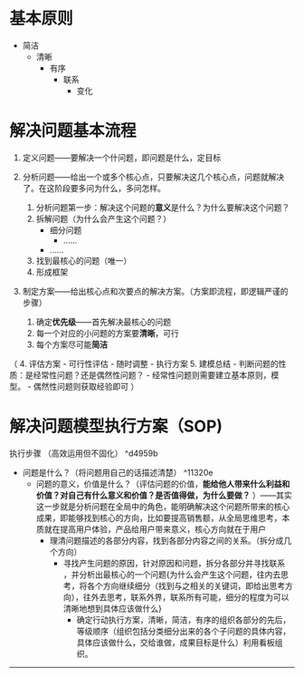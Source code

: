 
# 基本原则

- 简洁
	- 清晰
		- 有序
			- 联系
				- 变化

# 解决问题基本流程

1. 定义问题——要解决一个什问题，即问题是什么，定目标

2. 分析问题——给出一个或多个核心点，只要解决这几个核心点，问题就解决了。在这阶段要多问为什么，多问怎样。
	1. 分析问题第一步：解决这个问题的**意义**是什么？为什么要解决这个问题？
	2. 拆解问题（为什么会产生这个问题？）
		- 细分问题
			- ……
		- ……
	3.  找到最核心的问题（唯一）
	4. 形成框架

3. 制定方案——给出核心点和次要点的解决方案。（方案即流程，即逻辑严谨的步骤）
	1. 确定**优先级**——首先解决最核心的问题
	2. 每一个对应的小问题的方案要**清晰**，可行
	3. 每个方案尽可能**简洁**

（
4. 评估方案	
	- 可行性评估
	- 随时调整
	- 执行方案
5. 建模总结
	- 判断问题的性质：是经常性问题？还是偶然性问题？
	- 经常性问题则需要建立基本原则，模型。
	- 偶然性问题则获取经验即可
）


# 解决问题模型执行方案（SOP)

执行步骤 （高效运用但不固化） ^d4959b
- 问题是什么？（将问题用自己的话描述清楚） ^11320e
	- 问题的意义，价值是什么？（评估问题的价值，**能给他人带来什么利益和价值？对自己有什么意义和价值？是否值得做，为什么要做？** ）——其实这一步就是分析问题在全局中的角色，能明确解决这个问题所带来的核心成果，即能够找到核心的方向，比如要提高销售额，从全局思维思考，本质就在提高用户体验，产品给用户带来意义，核心方向就在于用户
		- 理清问题描述的各部分内容，找到各部分内容之间的关系。（拆分成几个方向）
			- 寻找产生问题的原因，针对原因和问题，拆分各部分并寻找联系 ，并分析出最核心的一个问题{为什么会产生这个问题，往内去思考，将各个方向继续细分（找到与之相关的关键词，即给出思考方向），往外去思考，联系外界，联系所有可能，细分的程度为可以清晰地想到具体应该做什么}
				- 确定行动执行方案，清晰，简洁，有序的组织各部分的先后，等级顺序（组织包括分类细分出来的各个子问题的具体内容，具体应该做什么，交给谁做，成果目标是什么）利用看板组织。

--- 
